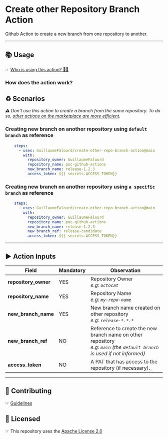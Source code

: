 # Create other Repository Branch Action

Github Action to create a new branch from one repository to another.

* * *

## 📚 Usage

☞ [Who is using this action? 🧑‍💻](https://github.com/search?q=GuillaumeFalourd+create-other-repo-branch-action+path%3A.github%2Fworkflows+language%3AYAML&type=code)

### How does the action work?

## ♻️ Scenarios

_⚠️ Don't use this action to create a branch from the same repository. To do so, [other actions on the marketplace are more efficient](https://github.com/marketplace?type=actions&query=create+branch+)._

### Creating new branch on another repository using `default branch` as reference

```yaml
    steps:
      - uses: GuillaumeFalourd/create-other-repo-branch-action@main
        with:
          repository_owner: GuillaumeFalourd
          repository_name: poc-github-actions
          new_branch_name: release-1.2.3
          access_token: ${{ secrets.ACCESS_TOKEN}}
```

### Creating new branch on another repository using `a specific branch` as reference

```yaml
    steps:
      - uses: GuillaumeFalourd/create-other-repo-branch-action@main
        with:
          repository_owner: GuillaumeFalourd
          repository_name: poc-github-actions
          new_branch_name: release-1.2.3
          new_branch_ref: release-candidate
          access_token: ${{ secrets.ACCESS_TOKEN}}
```

* * *

## ▶️ Action Inputs

Field | Mandatory | Observation
------------ | ------------  | -------------
**repository_owner** | YES | Repository Owner <br/> _e.g: `octocat`_
**repository_name** | YES | Repository Name <br/> _e.g: `my-repo-name`_
**new_branch_name** | YES | New branch name created on other repository <br/> _e.g: `release-*.*.*`_
**new_branch_ref** | NO | Reference to create the new branch name on other repository <br/> _e.g: `main` (the `default branch` is used if not informed)_
**access_token** | NO | A [PAT](https://docs.github.com/en/github/authenticating-to-github/keeping-your-account-and-data-secure/creating-a-personal-access-token) that has access to the repository (if necessary)._

* * *

## 🤝 Contributing

☞ [Guidelines](https://github.com/GuillaumeFalourd/create-other-repo-branch-action/blob/main/CONTRIBUTING.md)

## 🏅 Licensed

☞ This repository uses the [Apache License 2.0](https://github.com/GuillaumeFalourd/create-other-repo-branch-action/blob/main/LICENSE)
